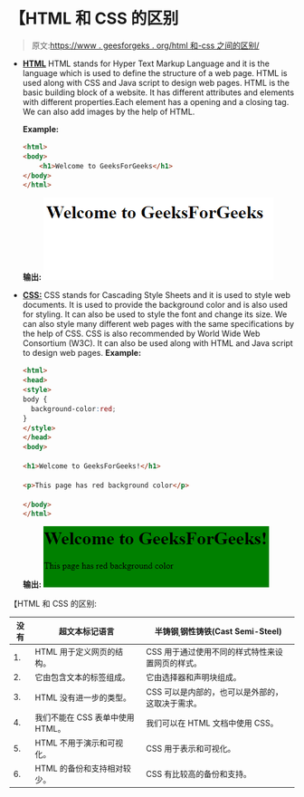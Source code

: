 # 【HTML 和 CSS 的区别

> 原文:[https://www . geesforgeks . org/html 和-css 之间的区别/](https://www.geeksforgeeks.org/difference-between-html-and-css/)

*   **[HTML](https://www.geeksforgeeks.org/html-introduction/)**
    HTML stands for Hyper Text Markup Language and it is the language which is used to define the structure of a web page. HTML is used along with CSS and Java script to design web pages. HTML is the basic building block of a website. It has different attributes and elements with different properties.Each element has a opening and a closing tag. We can also add images by the help of HTML.

    **Example:**

    ```html
    <html>
    <body>
        <h1>Welcome to GeeksForGeeks</h1>
    </body>
    </html>
    ```

    **输出:**
    ![](img/c42bd4221b845aafb32a3e38c335896f.png)

*   **[CSS:](https://www.geeksforgeeks.org/css-introduction/)**
    CSS stands for Cascading Style Sheets and it is used to style web documents. It is used to provide the background color and is also used for styling. It can also be used to style the font and change its size. We can also style many different web pages with the same specifications by the help of CSS. CSS is also recommended by World Wide Web Consortium (W3C). It can also be used along with HTML and Java script to design web pages.
    **Example:**

    ```html
    <html>
    <head>
    <style>
    body {
      background-color:red;
    }
    </style>
    </head>
    <body>

    <h1>Welcome to GeeksForGeeks!</h1>

    <p>This page has red background color</p>

    </body>
    </html>
    ```

    **输出:**
    ![](img/9a0fbafeb2f8088c04b40b709f2376cc.png)

【HTML 和 CSS 的区别:

| 没有 | 超文本标记语言 | 半铸钢ˌ钢性铸铁(Cast Semi-Steel) |
| --- | --- | --- |
| 1. | HTML 用于定义网页的结构。 | CSS 用于通过使用不同的样式特性来设置网页的样式。 |
| 2. | 它由包含文本的标签组成。 | 它由选择器和声明块组成。 |
| 3. | HTML 没有进一步的类型。 | CSS 可以是内部的，也可以是外部的，这取决于需求。 |
| 4. | 我们不能在 CSS 表单中使用 HTML。 | 我们可以在 HTML 文档中使用 CSS。 |
| 5. | HTML 不用于演示和可视化。 | CSS 用于表示和可视化。 |
| 6. | HTML 的备份和支持相对较少。 | CSS 有比较高的备份和支持。 |